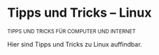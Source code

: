 # Tipps und Tricks&nbsp;– Linux

<small>TIPPS UND TRICKS FÜR COMPUTER UND INTERNET</small>

Hier sind Tipps und Tricks zu Linux auffindbar.
